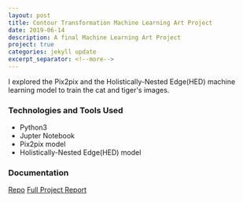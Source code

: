 ```yaml
---
layout: post
title: Contour Transformation Machine Learning Art Project
date: 2019-06-14
description: A final Machine Learning Art Project
project: true
categories: jekyll update
excerpt_separator: <!--more-->
---
```



I explored the Pix2pix and the Holistically-Nested Edge(HED) machine learning model to train the cat and tiger's images.
### Technologies and Tools Used
- Python3
- Jupter Notebook
- Pix2pix model
- Holistically-Nested Edge(HED) model

### Documentation
[Repo](https://github.com/ucsd-ml-arts/ml-art-final2-amcda-anymlcandoart)
[Full Project Report][final-report]


[final-report]: /assets/Machine-Learning-Final-Report.pdf
